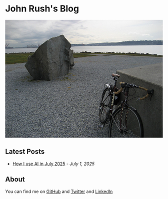 # John Rush's Blog

![Elliott Bay Bike](images/ElliottBay.jpg)

## Latest Posts

- [How I use AI in July 2025](posts/ai-20250701.md) - *July 1, 2025*

## About

You can find me on [GitHub](https://github.com/john-b-rush)
and [Twitter](https://twitter.com/john_b_rush)
and [LinkedIn](https://www.linkedin.com/in/john-b-rush/)
